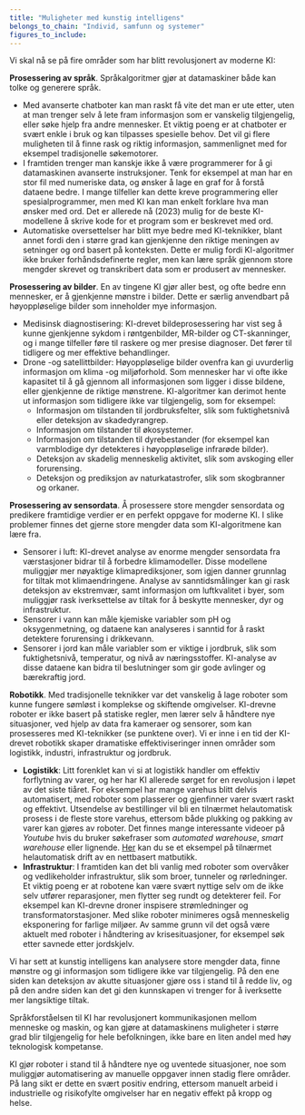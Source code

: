 ```yaml
---
title: "Muligheter med kunstig intelligens"
belongs_to_chain: "Individ, samfunn og systemer"
figures_to_include:
---
```


Vi skal nå se på fire områder som har blitt revolusjonert av moderne KI: 

**Prosessering av språk**. Språkalgoritmer gjør at datamaskiner både kan tolke og generere språk. 
- Med avanserte chatboter kan man raskt få vite det man er ute etter, uten at man trenger selv å lete fram informasjon som er vanskelig tilgjengelig, eller søke hjelp fra andre mennesker. Et viktig poeng er at chatboter er svært enkle i bruk og kan tilpasses spesielle behov. Det vil gi flere muligheten til å finne rask og riktig informasjon, sammenlignet med for eksempel tradisjonelle søkemotorer. 
- I framtiden trenger man kanskje ikke å være programmerer for å gi datamaskinen avanserte instruksjoner. Tenk for eksempel at man har en stor fil med numeriske data, og ønsker å lage en graf for å forstå dataene bedre. I mange tilfeller kan dette kreve programmering eller spesialprogrammer, men med KI kan man enkelt forklare hva man ønsker med ord. Det er allerede nå (2023) mulig for de beste KI-modellene å skrive kode for et program som er beskrevet med ord.
- Automatiske oversettelser har blitt mye bedre med KI-teknikker, blant annet fordi den i større grad kan gjenkjenne den riktige meningen av setninger og ord basert på konteksten. Dette er mulig fordi KI-algoritmer ikke bruker forhåndsdefinerte regler, men kan lære språk gjennom store mengder skrevet og transkribert data som er produsert av mennesker. 

**Prosessering av bilder**. En av tingene KI gjør aller best, og ofte bedre enn mennesker, er å gjenkjenne mønstre i bilder. Dette er særlig anvendbart på høyoppløselige bilder som inneholder mye informasjon. 
* Medisinsk diagnostisering: KI-drevet bildeprosessering har vist seg å kunne gjenkjenne sykdom i røntgenbilder, MR-bilder og CT-skanninger, og i mange tilfeller føre til raskere og mer presise diagnoser. Det fører til tidligere og mer effektive behandlinger.
* Drone -og satellittbilder: Høyoppløselige bilder ovenfra kan gi uvurderlig informasjon om klima -og miljøforhold. Som mennesker har vi ofte ikke kapasitet til å gå gjennom all informasjonen som ligger i disse bildene, eller gjenkjenne de riktige mønstrene. KI-algoritmer kan derimot hente ut informasjon som tidligere ikke var tilgjengelig, som for eksempel: 
    - Informasjon om tilstanden til jordbruksfelter, slik som fuktighetsnivå eller deteksjon av skadedyrangrep. 
    - Informasjon om tilstander til økosystemer. 
    - Informasjon om tilstanden til dyrebestander (for eksempel kan varmblodige dyr detekteres i høyoppløselige infrarøde bilder).
    - Deteksjon av skadelig menneskelig aktivitet, slik som avskoging eller forurensing. 
    - Deteksjon og prediksjon av naturkatastrofer, slik som skogbranner og orkaner. 
    
**Prosessering av sensordata**. Å prosessere store mengder sensordata og predikere framtidige verdier er en perfekt oppgave for moderne KI. I slike problemer finnes det gjerne store mengder data som KI-algoritmene kan lære fra. 
- Sensorer i luft: KI-drevet analyse av enorme mengder sensordata fra værstasjoner bidrar til å forbedre klimamodeller. Disse modellene muliggjør mer nøyaktige klimaprediksjoner, som igjen danner grunnlag for tiltak mot klimaendringene. Analyse av sanntidsmålinger kan gi rask deteksjon av ekstremvær, samt informasjon om luftkvalitet i byer, som muliggjør rask iverksettelse av tiltak for å beskytte mennesker, dyr og infrastruktur.
- Sensorer i vann kan måle kjemiske variabler som pH og oksygenmetning, og dataene kan analyseres i sanntid for å raskt detektere forurensing i drikkevann. 
- Sensorer i jord kan måle variabler som er viktige i jordbruk, slik som fuktighetsnivå, temperatur, og nivå av næringsstoffer. KI-analyse av disse dataene kan bidra til beslutninger som gir gode avlinger og bærekraftig jord.

**Robotikk**. Med tradisjonelle teknikker var det vanskelig å lage roboter som kunne fungere sømløst i komplekse og skiftende omgivelser. KI-drevne roboter er ikke basert på statiske regler, men lærer selv å håndtere nye situasjoner, ved hjelp av data fra kameraer og sensorer, som kan prosesseres med KI-teknikker (se punktene over). Vi er inne i en tid der KI-drevet robotikk skaper dramatiske effektiviseringer innen områder som logistikk, industri, infrastruktur og jordbruk. 
* **Logistikk**: Litt forenklet kan vi si at logistikk handler om effektiv forflytning av varer, og her har KI allerede sørget for en revolusjon i løpet av det siste tiåret. For eksempel har mange varehus blitt delvis automatisert, med roboter som plasserer og gjenfinner varer svært raskt og effektivt. Utsendelse av bestillinger vil bli en tilnærmet helautomatisk prosess i de fleste store varehus, ettersom både plukking og pakking av varer kan gjøres av roboter. Det finnes mange interessante videoer på *Youtube* hvis du bruker søkefraser som *automated warehouse*, *smart warehouse* eller lignende. [Her](https://www.youtube.com/watch?v=ssZ_8cqfBlE) kan du se et eksempel på tilnærmet helautomatisk drift av en nettbasert matbutikk.
* **Infrastruktur**: I framtiden kan det bli vanlig med roboter som overvåker og vedlikeholder infrastruktur, slik som broer, tunneler og rørledninger. Et viktig poeng er at robotene kan være svært nyttige selv om de ikke selv utfører reparasjoner, men flytter seg rundt og detekterer feil. For eksempel kan KI-drevne droner inspisere strømledninger og transformatorstasjoner. Med slike roboter minimeres også menneskelig eksponering for farlige miljøer. Av samme grunn vil det også være aktuelt med roboter i håndtering av krisesituasjoner, for eksempel søk etter savnede etter jordskjelv. 
     
Vi har sett at kunstig intelligens kan analysere store mengder data, finne mønstre og gi informasjon som tidligere ikke var tilgjengelig. På den ene siden kan deteksjon av akutte situasjoner gjøre oss i stand til å redde liv, og på den andre siden kan det gi den kunnskapen vi trenger for å iverksette mer langsiktige tiltak. 
     
Språkforståelsen til KI har revolusjonert kommunikasjonen mellom menneske og maskin, og kan gjøre at datamaskinens muligheter i større grad blir tilgjengelig for hele befolkningen, ikke bare en liten andel med høy teknologisk kompetanse. 

KI gjør roboter i stand til å håndtere nye og uventede situasjoner, noe som muliggjør automatisering av manuelle oppgaver innen stadig flere områder. På lang sikt er dette en svært positiv endring, ettersom manuelt arbeid i industrielle og risikofylte omgivelser har en negativ effekt på kropp og helse. 

